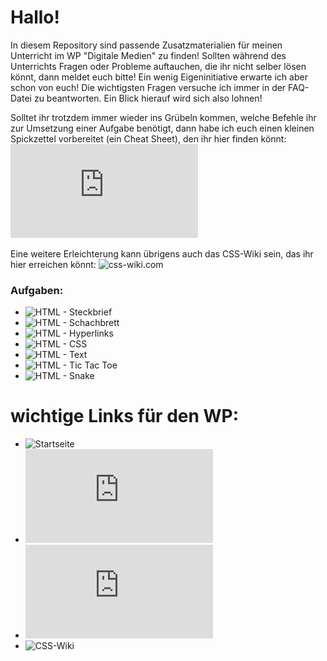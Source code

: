 Hallo!
====

In diesem Repository sind passende Zusatzmaterialien für meinen Unterricht im WP "Digitale Medien" zu finden! Sollten während des Unterrichts Fragen oder Probleme auftauchen, die ihr nicht selber lösen könnt, dann meldet euch bitte! Ein wenig Eigeninitiative erwarte ich aber schon von euch! Die wichtigsten Fragen versuche ich immer in der FAQ-Datei zu beantworten. Ein Blick hierauf wird sich also lohnen!

Solltet ihr trotzdem immer wieder ins Grübeln kommen, welche Befehle ihr zur Umsetzung einer Aufgabe benötigt, dann habe ich euch einen kleinen Spickzettel vorbereitet (ein Cheat Sheet), den ihr hier finden könnt: ![unser HTML Cheat Sheet](https://github.com/cartz/schule/blob/master/HTML-Spickzettel.pdf?raw=true)

Eine weitere Erleichterung kann übrigens auch das CSS-Wiki sein, das ihr hier erreichen könnt: ![css-wiki.com](https://bit.ly/IcHn6E)

### Aufgaben:
* ![HTML - Steckbrief](https://github.com/cartz/schule/tree/master/HTML-Steckbrief)
* ![HTML - Schachbrett](https://github.com/cartz/schule/tree/master/HTML-Schachbrett)
* ![HTML - Hyperlinks](https://github.com/cartz/schule/tree/master/HTML-Hyperlinks)
* ![HTML - CSS](https://github.com/cartz/schule/tree/master/HTML-CSS)
* ![HTML - Text](https://github.com/cartz/schule/tree/master/HTML-Text)
* ![HTML - Tic Tac Toe](https://github.com/cartz/schule/tree/master/HTML-Tic_Tac_Toe)
* ![HTML - Snake](https://github.com/cartz/schule/tree/master/HTML-Snake)



wichtige Links für den WP:
====
* ![Startseite](https://github.com/cartz/schule)
* ![FAQ](https://github.com/cartz/schule/blob/master/faq.md)
* ![unser HTML Cheat Sheet](https://github.com/cartz/schule/blob/master/HTML-Spickzettel.pdf?raw=true)
* ![CSS-Wiki](https://bit.ly/IcHn6E)